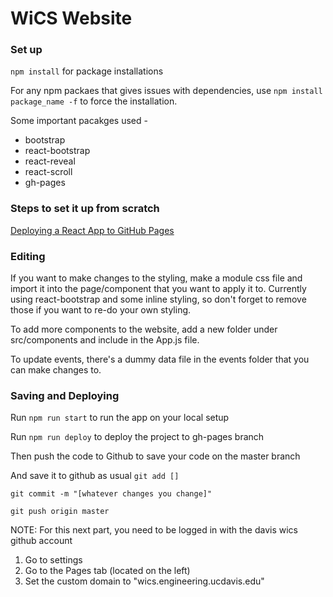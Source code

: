 # WiCS Website


### Set up
`npm install` for package installations

For any npm packaes that gives issues with dependencies, use `npm install package_name -f` to force the installation. 

Some important pacakges used - 
* bootstrap
* react-bootstrap
* react-reveal
* react-scroll
* gh-pages

### Steps to set it up from scratch
[Deploying a React App to GitHub Pages](https://github.com/gitname/react-gh-pages)

### Editing
If you want to make changes to the styling, make a module css file and import it into the page/component that you want to apply it to. Currently using react-bootstrap and some inline styling, so don't forget to remove those if you want to re-do your own styling.

To add more components to the website, add a new folder under src/components and include in the App.js file. 

To update events, there's a dummy data file in the events folder that you can make changes to.

### Saving and Deploying 
Run `npm run start` to run the app on your local setup

Run `npm run deploy` to deploy the project to gh-pages branch

Then push the code to Github to save your code on the master branch

And save it to github as usual
`git add []`

`git commit -m "[whatever changes you change]"`

`git push origin master`

NOTE: For this next part, you need to be logged in with the davis wics github account
1. Go to settings
2. Go to the Pages tab (located on the left) 
3. Set the custom domain to "wics.engineering.ucdavis.edu"
